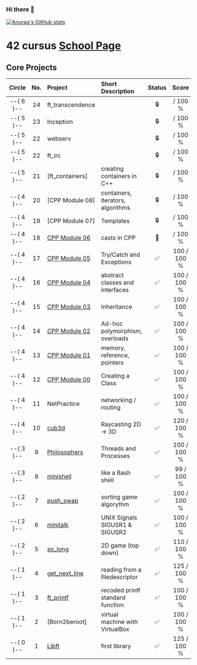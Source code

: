 ### Hi there 👋

[![Anurag's GitHub stats](https://github-readme-stats.vercel.app/api?username=amr21code)](https://github.com/anuraghazra/github-readme-stats)

# 42 cursus [School Page](https://42wolfsburg.de/)

## Core Projects

|  Circle | No. | Project                                     | Short Description  | Status |     Score    |
| :-----: | :-: | :------------------------------------------ | :----------------- | :----: | :----------: |
|--( 6 )--| 24  | ft_transcendence               |                    | 🔒      |     / 100 % |
|--( 5 )--| 23  | Inception                      |                    | 🔒      |     / 100 %  |
|--( 5 )--| 22  | webserv                        |                    | 🔒      |     / 100 % |
|--( 5 )--| 22  | ft_irc                         |                    | 🔒      |     / 100 %  |
|--( 5 )--| 21  | [ft_containers]   | creating containers in C++ | 🔒       |     / 100 % |
|--( 4 )--| 20  | [CPP Module 08]         | containers, iterators, algorithms| 🔒       |  / 100 % |
|--( 4 )--| 19  | [CPP Module 07]          | Templates                        | 🔒       |  / 100 % |
|--( 4 )--| 18  | [CPP Module 06](../../../42_04_cpp06)          | casts in CPP                     | 📝       |  / 100 % |
|--( 4 )--| 17  | [CPP Module 05](../../../42_04_cpp05)          | Try/Catch and Exceptions         | ✅       | 100 / 100 % |
|--( 4 )--| 16  | [CPP Module 04](../../../42_04_cpp04)          | abstract classes and interfaces  | ✅       | 100 / 100 % |
|--( 4 )--| 15  | [CPP Module 03](../../../42_04_cpp03)          | Inheritance                      | ✅       | 100 / 100 % |
|--( 4 )--| 14  | [CPP Module 02](../../../42_04_cpp02)          | Ad-hoc polymorphism, overloads   | ✅       | 100 / 100 % |
|--( 4 )--| 13  | [CPP Module 01](../../../42_04_cpp01)          | memory, reference, pointers      | ✅       | 100 / 100 % |
|--( 4 )--| 12  | [CPP Module 00](../../../42_04_cpp00)          | Creating a Class                 | ✅       | 100 / 100 % |
|--( 4 )--| 11  | NetPractice      | networking / routing            | ✅      | 100 / 100 % |
|--( 4 )--| 10  | [cub3d](../../../42_04_cub3d)               | Raycasting 2D -> 3D              | ✅     | 120 / 100 % |
|--( 3 )--|  9  | [Philosophers](../../../42_03_philosophers)  | Threads and Processes            | ✅     | 100 / 100 % |
|--( 3 )--|  8  | [minishell](../../../42_03_minishell)        | like a Bash shell                | ✅     |  99 / 100 % |
|--( 2 )--|  7  | [push_swap](../../../42_02_push_swap)        | sorting game algorythm           | ✅     | 100 / 100 % |
|--( 2 )--|  6  | [minitalk](../../../42_02_minitalk)          | UNIX Signals SIGUSR1 & SIGUSR2   | ✅     | 100 / 100 % |    
|--( 2 )--|  5  | [so_long](../../../42_02_so_long)                | 2D game (top down)               | ✅     | 110 / 100 % |    
|--( 1 )--|  4  | [get_next_line](../../../42_01_get_next_line)| reading from a filedescriptor    | ✅     | 125 / 100 % |
|--( 1 )--|  3  | [ft_printf](../../../42_01_ft_printf)        | recoded printf standard function | ✅     | 100 / 100 % |  
|--( 1 )--|  2  | [Born2beroot]                                | virtual machine with VirtualBox  | ✅     | 100 / 100 % | 
|--( 0 )--|  1  | [Libft](../../../42_00_Libft)                | first library                    | ✅     | 125 / 100 % |  







<!--
**amr21code/amr21code** is a ✨ _special_ ✨ repository because its `README.md` (this file) appears on your GitHub profile.

Here are some ideas to get you started:

- 🔭 I’m currently working on ...
- 🌱 I’m currently learning ...
- 👯 I’m looking to collaborate on ...
- 🤔 I’m looking for help with ...
- 💬 Ask me about ...
- 📫 How to reach me: ...
- 😄 Pronouns: ...
- ⚡ Fun fact: ...
-->
